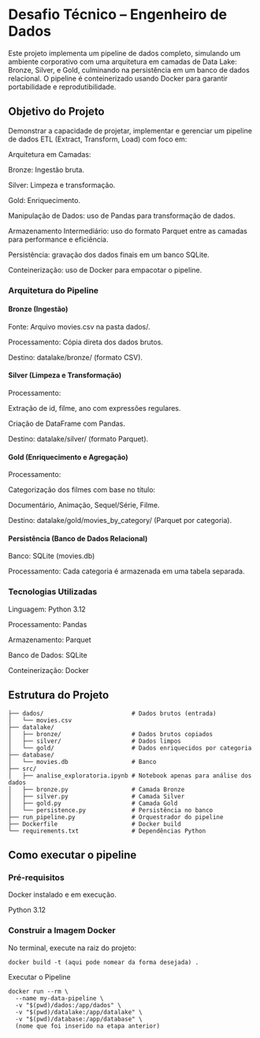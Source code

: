 # Desafio Técnico – Engenheiro de Dados

Este projeto implementa um pipeline de dados completo, simulando um ambiente corporativo com uma arquitetura em camadas de Data Lake: Bronze, Silver, e Gold, culminando na persistência em um banco de dados relacional. O pipeline é conteinerizado usando Docker para garantir portabilidade e reprodutibilidade.

## Objetivo do Projeto

Demonstrar a capacidade de projetar, implementar e gerenciar um pipeline de dados ETL (Extract, Transform, Load) com foco em:

Arquitetura em Camadas:

Bronze: Ingestão bruta.

Silver: Limpeza e transformação.

Gold: Enriquecimento.

Manipulação de Dados: uso de Pandas para transformação de dados.

Armazenamento Intermediário: uso do formato Parquet entre as camadas para performance e eficiência.

Persistência: gravação dos dados finais em um banco SQLite.

Conteinerização: uso de Docker para empacotar o pipeline.

### Arquitetura do Pipeline

#### Bronze (Ingestão)
Fonte: Arquivo movies.csv na pasta dados/.

Processamento: Cópia direta dos dados brutos.

Destino: datalake/bronze/ (formato CSV).

#### Silver (Limpeza e Transformação)
Processamento:

Extração de id, filme, ano com expressões regulares.

Criação de DataFrame com Pandas.

Destino: datalake/silver/ (formato Parquet).

#### Gold (Enriquecimento e Agregação)
Processamento:

Categorização dos filmes com base no título:

Documentário, Animação, Sequel/Série, Filme.

Destino: datalake/gold/movies_by_category/ (Parquet por categoria).


#### Persistência (Banco de Dados Relacional)
Banco: SQLite (movies.db)

Processamento: Cada categoria é armazenada em uma tabela separada.

### Tecnologias Utilizadas

Linguagem: Python 3.12

Processamento: Pandas

Armazenamento: Parquet

Banco de Dados: SQLite

Conteinerização: Docker

## Estrutura do Projeto

```
├── dados/                         # Dados brutos (entrada)
│   └── movies.csv
├── datalake/
│   ├── bronze/                    # Dados brutos copiados
│   ├── silver/                    # Dados limpos
│   └── gold/                      # Dados enriquecidos por categoria
├── database/
│   └── movies.db                  # Banco
├── src/
│   ├── analise_exploratoria.ipynb # Notebook apenas para análise dos dados
│   ├── bronze.py                  # Camada Bronze
│   ├── silver.py                  # Camada Silver
│   ├── gold.py                    # Camada Gold
│   └── persistence.py             # Persistência no banco
├── run_pipeline.py                # Orquestrador do pipeline
├── Dockerfile                     # Docker build
└── requirements.txt               # Dependências Python
```

## Como executar o pipeline


### Pré-requisitos

Docker instalado e em execução.

Python 3.12

### Construir a Imagem Docker

No terminal, execute na raiz do projeto:

```
docker build -t (aqui pode nomear da forma desejada) .
```

Executar o Pipeline

```
docker run --rm \
  --name my-data-pipeline \
  -v "$(pwd)/dados:/app/dados" \
  -v "$(pwd)/datalake:/app/datalake" \
  -v "$(pwd)/database:/app/database" \
  (nome que foi inserido na etapa anterior)
```
